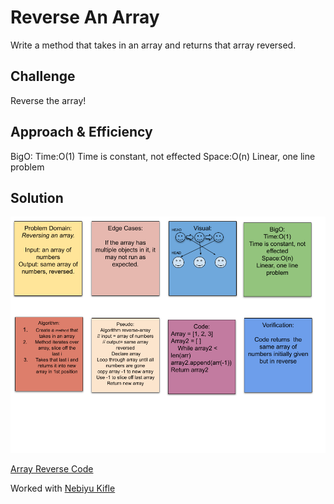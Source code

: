 # Reverse An Array

Write a method that takes in an array and returns that array reversed.

## Challenge

Reverse the array!

## Approach & Efficiency

BigO:
Time:O(1)
Time is constant, not effected
Space:O(n)
Linear, one line problem

## Solution

![Array Reverse Whiteboard](python/assets/reverse-array.png)

[Array Reverse Code](python/assets/reverse-array.png)

Worked with [Nebiyu Kifle](https://github.com/neba9)
